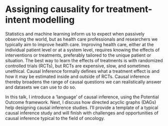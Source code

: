 # Assigning causality for treatment-intent modelling

Statistics and machine learning inform us to expect when passively observing the world, but as health care professionals and researchers we typically aim to improve health care. Improving health care, either at the individual patient level or at a system level, requires knowing the effects of interventions or treatments, preferably tailored to the unique patient or situation. The best way to learn the effects of treatments is with randomized controlled trials (RCTs), but RCTs are expensive, slow, and sometimes unethical. Causal Inference formally defines what a treatment effect is and how it may be estimated inside and outside of RCTs. Causal inference thereby broadens the range of causal questions we can realistically answer and datasets we can use to do so.

In this talk, I introduce a ‘language’ of causal inference, using the Potential Outcome framework. Next, I discuss how directed acyclic graphs (DAGs) help designing causal inference studies. I’ll provide a template of a typical causal inference study and will finish with challenges and opportunities of causal inference typical to the field of oncology.



